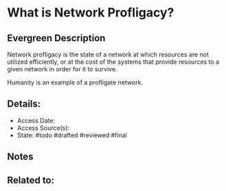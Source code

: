 # What is Network Profligacy?
## Evergreen Description
Network profligacy is the state of a network at which resources are not utilized efficiently, or at the cost of the systems that provide resources to a given network in order for it to survive.

Humanity is an example of a profligate network.

## Details:
- Access Date:
- Access Source(s):
- State: #todo #drafted #reviewed #final 

## Notes

## Related to: 
